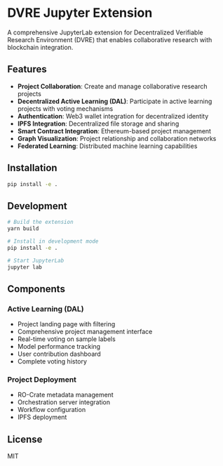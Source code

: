 # DVRE Jupyter Extension

A comprehensive JupyterLab extension for Decentralized Verifiable Research Environment (DVRE) that enables collaborative research with blockchain integration.

## Features

- **Project Collaboration**: Create and manage collaborative research projects
- **Decentralized Active Learning (DAL)**: Participate in active learning projects with voting mechanisms
- **Authentication**: Web3 wallet integration for decentralized identity
- **IPFS Integration**: Decentralized file storage and sharing
- **Smart Contract Integration**: Ethereum-based project management
- **Graph Visualization**: Project relationship and collaboration networks
- **Federated Learning**: Distributed machine learning capabilities

## Installation

```bash
pip install -e .
```

## Development

```bash
# Build the extension
yarn build

# Install in development mode
pip install -e .

# Start JupyterLab
jupyter lab
```

## Components

### Active Learning (DAL)
- Project landing page with filtering
- Comprehensive project management interface
- Real-time voting on sample labels
- Model performance tracking
- User contribution dashboard
- Complete voting history

### Project Deployment
- RO-Crate metadata management
- Orchestration server integration
- Workflow configuration
- IPFS deployment

## License

MIT 